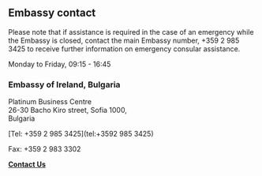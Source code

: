 ## Embassy contact

Please note that if assistance is required in the case of an emergency while the Embassy is closed, contact the main Embassy number, +359 2 985 3425 to receive further information on emergency consular assistance.

Monday to Friday, 09:15 - 16:45

### Embassy of Ireland, Bulgaria

Platinum Business Centre   
26-30 Bacho Kiro street, Sofia 1000,   
Bulgaria

[Tel: +359 2 985 3425](tel:+3592 985 3425)

Fax: +359 2 983 3302

[**Contact Us**](/en/bulgaria/sofia/contact/)